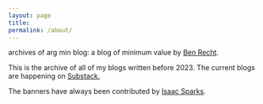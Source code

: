 ```yaml
---
layout: page
title:
permalink: /about/
---
```


archives of arg min blog: a blog of minimum value by [Ben Recht](http://www.eecs.berkeley.edu/~brecht).

This is the archive of all of my blogs written before 2023. The current blogs are happening on [Substack.](https://argmin.net)

The banners have always been contributed by [Isaac Sparks](http://www.isaacsparks.com/).
